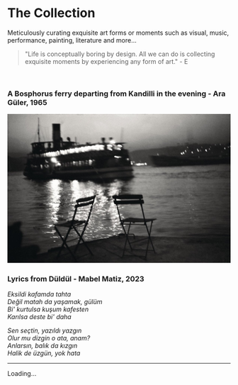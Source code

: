 # The Collection

Meticulously curating exquisite art forms or moments such as visual, music, performance, painting, literature and more...

> "Life is conceptually boring by design. All we can do is collecting exquisite moments by experiencing any form of art." - E

<br/>

### A Bosphorus ferry departing from Kandilli in the evening - Ara Güler, 1965

![ferry](/resources/vapur.jpg)

### Lyrics from Düldül - Mabel Matiz, 2023

*Eksildi kafamda tahta\
Değil matah da yaşamak, gülüm\
Bi' kurtulsa kuşum kafesten\
Karılsa deste bi' daha*

*Sen seçtin, yazıldı yazgın\
Olur mu dizgin o ata, anam?\
Anlarsın, balık da kızgın\
Halik de üzgün, yok hata*

---

Loading...